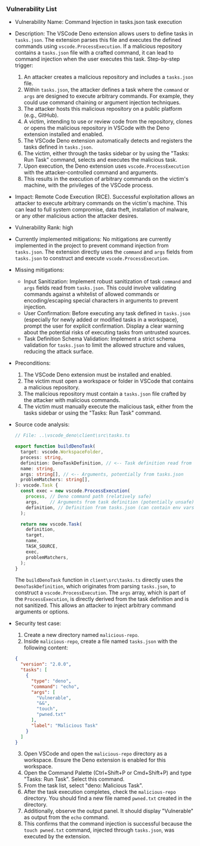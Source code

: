 ### Vulnerability List

- Vulnerability Name: Command Injection in tasks.json task execution
- Description:
    The VSCode Deno extension allows users to define tasks in `tasks.json`. The extension parses this file and executes the defined commands using `vscode.ProcessExecution`. If a malicious repository contains a `tasks.json` file with a crafted command, it can lead to command injection when the user executes this task.
    Step-by-step trigger:
    1. An attacker creates a malicious repository and includes a `tasks.json` file.
    2. Within `tasks.json`, the attacker defines a task where the `command` or `args` are designed to execute arbitrary commands. For example, they could use command chaining or argument injection techniques.
    3. The attacker hosts this malicious repository on a public platform (e.g., GitHub).
    4. A victim, intending to use or review code from the repository, clones or opens the malicious repository in VSCode with the Deno extension installed and enabled.
    5. The VSCode Deno extension automatically detects and registers the tasks defined in `tasks.json`.
    6. The victim, either through the tasks sidebar or by using the "Tasks: Run Task" command, selects and executes the malicious task.
    7. Upon execution, the Deno extension uses `vscode.ProcessExecution` with the attacker-controlled command and arguments.
    8. This results in the execution of arbitrary commands on the victim's machine, with the privileges of the VSCode process.

- Impact:
    Remote Code Execution (RCE). Successful exploitation allows an attacker to execute arbitrary commands on the victim's machine. This can lead to full system compromise, data theft, installation of malware, or any other malicious action the attacker desires.

- Vulnerability Rank: high

- Currently implemented mitigations:
    No mitigations are currently implemented in the project to prevent command injection from `tasks.json`. The extension directly uses the `command` and `args` fields from `tasks.json` to construct and execute `vscode.ProcessExecution`.

- Missing mitigations:
    - Input Sanitization: Implement robust sanitization of task `command` and `args` fields read from `tasks.json`. This could involve validating commands against a whitelist of allowed commands or encoding/escaping special characters in arguments to prevent injection.
    - User Confirmation: Before executing any task defined in `tasks.json` (especially for newly added or modified tasks in a workspace), prompt the user for explicit confirmation. Display a clear warning about the potential risks of executing tasks from untrusted sources.
    - Task Definition Schema Validation: Implement a strict schema validation for `tasks.json` to limit the allowed structure and values, reducing the attack surface.

- Preconditions:
    1. The VSCode Deno extension must be installed and enabled.
    2. The victim must open a workspace or folder in VSCode that contains a malicious repository.
    3. The malicious repository must contain a `tasks.json` file crafted by the attacker with malicious commands.
    4. The victim must manually execute the malicious task, either from the tasks sidebar or using the "Tasks: Run Task" command.

- Source code analysis:
    ```typescript
    // File: ..\vscode_deno\client\src\tasks.ts

    export function buildDenoTask(
      target: vscode.WorkspaceFolder,
      process: string,
      definition: DenoTaskDefinition, // <-- Task definition read from tasks.json
      name: string,
      args: string[], // <-- Arguments, potentially from tasks.json
      problemMatchers: string[],
    ): vscode.Task {
      const exec = new vscode.ProcessExecution(
        process, // Deno command path (relatively safe)
        args,    // Arguments from task definition (potentially unsafe)
        definition, // Definition from tasks.json (can contain env vars)
      );

      return new vscode.Task(
        definition,
        target,
        name,
        TASK_SOURCE,
        exec,
        problemMatchers,
      );
    }
    ```
    The `buildDenoTask` function in `client\src\tasks.ts` directly uses the `DenoTaskDefinition`, which originates from parsing `tasks.json`, to construct a `vscode.ProcessExecution`. The `args` array, which is part of the `ProcessExecution`, is directly derived from the task definition and is not sanitized. This allows an attacker to inject arbitrary command arguments or options.

- Security test case:
    1. Create a new directory named `malicious-repo`.
    2. Inside `malicious-repo`, create a file named `tasks.json` with the following content:
    ```json
    {
      "version": "2.0.0",
      "tasks": [
        {
          "type": "deno",
          "command": "echo",
          "args": [
            "Vulnerable",
            "&&",
            "touch",
            "pwned.txt"
          ],
          "label": "Malicious Task"
        }
      ]
    }
    ```
    3. Open VSCode and open the `malicious-repo` directory as a workspace. Ensure the Deno extension is enabled for this workspace.
    4. Open the Command Palette (Ctrl+Shift+P or Cmd+Shift+P) and type "Tasks: Run Task". Select this command.
    5. From the task list, select "deno: Malicious Task".
    6. After the task execution completes, check the `malicious-repo` directory. You should find a new file named `pwned.txt` created in the directory.
    7. Additionally, observe the output panel. It should display "Vulnerable" as output from the `echo` command.
    8. This confirms that the command injection is successful because the `touch pwned.txt` command, injected through `tasks.json`, was executed by the extension.
